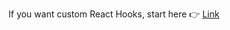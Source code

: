 If you want custom React Hooks, start here 👉 [Link](https://dev.to/keyurparalkar/creating-custom-hook-for-fetching-data-in-react-3mo3)